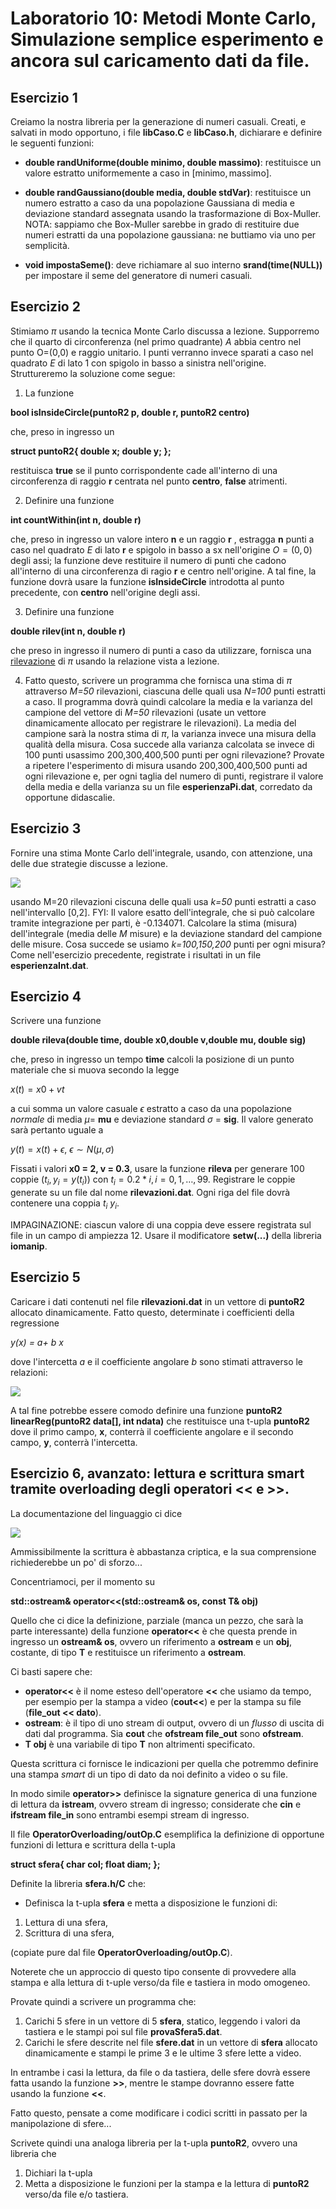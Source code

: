 # Laboratorio 10: Metodi Monte Carlo, Simulazione semplice esperimento e ancora sul caricamento dati da file.

## Esercizio 1

Creiamo la nostra libreria per la generazione di numeri casuali. Creati, e salvati in modo opportuno, i file __libCaso.C__ e __libCaso.h__, dichiarare e definire le seguenti funzioni:

- __double randUniforme(double minimo, double massimo)__: restituisce un valore estratto uniformemente a caso in $[\text{minimo},\text{massimo}]$.

- __double randGaussiano(double media, double stdVar)__: restituisce un numero estratto a caso da una popolazione Gaussiana di media e deviazione standard assegnata usando la trasformazione di Box-Muller. NOTA: sappiamo che Box-Muller sarebbe in grado di restituire due numeri estratti da una popolazione gaussiana: ne buttiamo via uno per semplicità.

- __void impostaSeme()__: deve richiamare al suo interno __srand(time(NULL))__ per impostare il seme del generatore di numeri casuali.


## Esercizio 2
Stimiamo $\pi$ usando la tecnica Monte Carlo discussa a lezione. Supporremo che il quarto di  circonferenza (nel primo quadrante) _A_ abbia centro nel punto O=(0,0) e raggio unitario. I punti verranno invece sparati a caso nel quadrato _E_ di lato 1 con spigolo in basso a sinistra nell'origine.  Struttureremo la soluzione come segue:

1. La funzione 

__bool isInsideCircle(puntoR2 p, double r, puntoR2 centro)__

 che, preso in ingresso un 
 
 __struct puntoR2{
   double x;
   double y;
 };__
 
  restituisca __true__ se il punto corrispondente cade all'interno di una circonferenza di raggio __r__ centrata nel punto __centro__, __false__ atrimenti. 

2. Definire una funzione 

__int countWithin(int n, double r)__

che, preso in ingresso un valore intero __n__ e un raggio __r__ , estragga __n__ punti a caso nel quadrato _E_ di lato __r__ e spigolo in basso a sx  nell'origine $O=(0,0)$ degli assi; la funzione deve restituire il numero di punti che cadono all'interno di una circonferenza di ragio __r__ e centro nell'origine. A tal fine, la funzione dovrà usare la funzione __isInsideCircle__ introdotta al punto precedente, con __centro__ nell'origine degli assi.

3. Definire una funzione

__double rilev(int n, double r)__

che preso in ingresso il numero di punti a caso da utilizzare, fornisca una <u>rilevazione</u> di $\pi$ usando la relazione vista a lezione. 

4. Fatto questo, scrivere un programma che fornisca una stima di $\pi$ attraverso _M=50_ rilevazioni, ciascuna delle quali usa _N=100_ punti estratti a caso. Il programma dovrà quindi calcolare la media e la varianza del campione del vettore di _M=50_ rilevazioni (usate un vettore dinamicamente allocato per registrare le rilevazioni). La media del campione sarà  la nostra stima di $\pi$, la varianza invece una misura della qualità  della misura. Cosa succede alla varianza calcolata se invece di 100 punti usassimo 200,300,400,500  punti per ogni rilevazione? Provate a ripetere l'esperimento di misura usando 200,300,400,500 punti ad ogni rilevazione e, per ogni taglia del numero di punti, registrare il valore della media e della varianza su un file __esperienzaPi.dat__, corredato da opportune didascalie.


## Esercizio 3
Fornire una stima Monte Carlo dell'integrale, usando, con attenzione, una delle due strategie discusse a lezione.

 ![](integrale.jpeg)
 
 usando M=20 rilevazioni ciscuna delle quali usa _k=50_ punti estratti a caso nell'intervallo [0,2]. FYI: Il valore esatto dell'integrale, che si può calcolare tramite integrazione per parti, è -0.134071. Calcolare la stima (misura) dell'integrale (media delle _M_ misure) e la deviazione standard del campione delle misure. Cosa succede se usiamo _k=100,150,200_ punti per ogni misura? Come nell'esercizio precedente, registrate i risultati in un file __esperienzaInt.dat__.


 ## Esercizio 4

 Scrivere una funzione

 __double rileva(double time, double x0,double v,double mu, double sig)__

 che, preso in ingresso un tempo __time__ calcoli la posizione  di un punto materiale che si muova secondo la legge

 $x(t) = x0 + v t$

 a cui somma un valore casuale $\epsilon$  estratto a caso da una popolazione _normale_ di media $\mu =$ __mu__ e deviazione standard $\sigma$ = __sig__. Il valore generato sarà pertanto uguale a 

 $y(t) = x(t)+ \epsilon, \ \epsilon \sim N(\mu,\sigma)$

 Fissati i valori __x0 = 2, v = 0.3__, usare la funzione __rileva__ per generare 100 coppie $(t_i,y_i = y(t_i))$ con $t_i = 0.2 * i, i=0,1,\ldots,99$. Registrare le coppie generate su un file dal nome __rilevazioni.dat__. Ogni riga del file dovrà contenere una coppia $t_i$ $y_i$. 
 
 IMPAGINAZIONE: ciascun valore di una coppia deve essere registrata sul file in un campo di ampiezza 12. Usare il modificatore __setw(...)__ della libreria __iomanip__.

 ## Esercizio 5
 Caricare i dati contenuti nel file __rilevazioni.dat__ in un vettore di __puntoR2__ allocato dinamicamente. Fatto questo, determinate i coefficienti della regressione

 _y(x) = a+ b x_

 dove l'intercetta _a_ e il coefficiente angolare _b_ sono stimati  attraverso le relazioni:


 ![](regressione.png)
  
 A tal fine potrebbe essere comodo definire una funzione __puntoR2 linearReg(puntoR2 data[], int ndata)__ che restituisce una t-upla __puntoR2__ dove il primo campo, __x__, conterrà il coefficiente angolare e il secondo campo, __y__, conterrà l'intercetta. 


 ## Esercizio 6, avanzato: lettura e scrittura smart tramite overloading degli operatori << e >>.

La documentazione del linguaggio ci dice

![](operators.png)

Ammissibilmente la scrittura è abbastanza criptica, e la sua comprensione richiederebbe un po' di sforzo...


Concentriamoci, per il momento su

__std::ostream& operator<<(std::ostream& os, const T& obj)__

Quello che ci dice la definizione, parziale (manca un pezzo, che sarà la parte interessante) della funzione __operator<<__ è che questa prende in ingresso un __ostream& os__, ovvero un riferimento a __ostream__ e un __obj__, costante, di tipo __T__ e restituisce un riferimento a __ostream__. 

Ci basti sapere che:

- __operator<<__  è il nome esteso dell'operatore __<<__ che usiamo da tempo, per esempio per la stampa a video  (__cout<<__) e per la stampa su file (__file_out << dato__).
- __ostream__: è il tipo di uno stream di output, ovvero di un _flusso_ di uscita di dati dal programma. Sia __cout__ che __ofstream file_out__ sono __ofstream__.
- __T obj__ è una variabile di tipo __T__ non altrimenti specificato.

Questa scrittura ci fornisce le indicazioni per quella che potremmo definire una stampa _smart_ di un tipo di dato da noi definito a video o su file. 

In modo simile __operator>>__ definisce la signature generica di una funzione di lettura da __istream__, ovvero stream di ingresso; considerate che __cin__ e __ifstream file_in__ sono entrambi esempi stream di ingresso.

Il file __OperatorOverloading/outOp.C__ esemplifica la definizione di opportune funzioni di lettura e scrittura della t-upla 

__struct sfera{
  char col; 
float diam;
};__

Definite la libreria __sfera.h/C__ che:

- Definisca la t-upla __sfera__ e metta a disposizione le funzioni di:
1. Lettura di una sfera,
2. Scrittura di una sfera,

(copiate pure dal file __OperatorOverloading/outOp.C__). 

Noterete che un approccio di questo tipo consente di provvedere alla stampa e alla  lettura di t-uple verso/da file e tastiera in modo omogeneo.

Provate quindi a scrivere un programma che: 

1. Carichi 5 sfere in un vettore di 5 __sfera__, statico, leggendo i valori da tastiera e le stampi poi sul file __provaSfera5.dat__.
2. Carichi le sfere descrite nel file __sfere.dat__ in un vettore di __sfera__ allocato dinamicamente e stampi le prime 3 e le ultime 3 sfere lette a video.

In entrambe i casi la lettura, da file o da tastiera, delle sfere dovrà essere fatta usando la funzione __>>__, mentre le stampe dovranno essere fatte usando la funzione __<<__.

Fatto questo, pensate a come modificare i codici scritti in passato per la manipolazione di sfere...

Scrivete quindi una analoga libreria per la t-upla __puntoR2__, ovvero una libreria che 

1. Dichiari la t-upla
2. Metta a disposizione le funzioni per la stampa e la lettura di __puntoR2__ verso/da file e/o tastiera.
 
